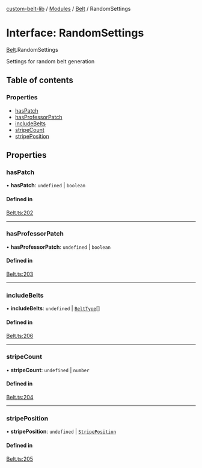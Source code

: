 [custom-belt-lib](../README.md) / [Modules](../modules.md) / [Belt](../modules/Belt.md) / RandomSettings

# Interface: RandomSettings

[Belt](../modules/Belt.md).RandomSettings

Settings for random belt generation

## Table of contents

### Properties

- [hasPatch](Belt.RandomSettings.md#haspatch)
- [hasProfessorPatch](Belt.RandomSettings.md#hasprofessorpatch)
- [includeBelts](Belt.RandomSettings.md#includebelts)
- [stripeCount](Belt.RandomSettings.md#stripecount)
- [stripePosition](Belt.RandomSettings.md#stripeposition)

## Properties

### hasPatch

• **hasPatch**: `undefined` \| `boolean`

#### Defined in

[Belt.ts:202](https://github.com/jeffholst/custom-belt/blob/9cbd5ad/packages/custom-belt-lib/src/Belt.ts#L202)

___

### hasProfessorPatch

• **hasProfessorPatch**: `undefined` \| `boolean`

#### Defined in

[Belt.ts:203](https://github.com/jeffholst/custom-belt/blob/9cbd5ad/packages/custom-belt-lib/src/Belt.ts#L203)

___

### includeBelts

• **includeBelts**: `undefined` \| [`BeltType`](../enums/Belt.BeltType.md)[]

#### Defined in

[Belt.ts:206](https://github.com/jeffholst/custom-belt/blob/9cbd5ad/packages/custom-belt-lib/src/Belt.ts#L206)

___

### stripeCount

• **stripeCount**: `undefined` \| `number`

#### Defined in

[Belt.ts:204](https://github.com/jeffholst/custom-belt/blob/9cbd5ad/packages/custom-belt-lib/src/Belt.ts#L204)

___

### stripePosition

• **stripePosition**: `undefined` \| [`StripePosition`](../enums/Belt.StripePosition.md)

#### Defined in

[Belt.ts:205](https://github.com/jeffholst/custom-belt/blob/9cbd5ad/packages/custom-belt-lib/src/Belt.ts#L205)
